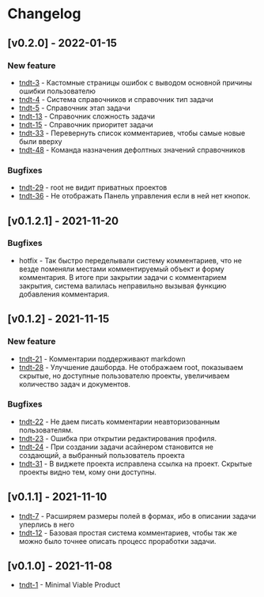 # Changelog

## [v0.2.0] - 2022-01-15

### New feature
- [tndt-3](http://tasks.demius.ru/p/tndt-3) - Кастомные страницы ошибок с выводом основной причины ошибки пользователю
- [tndt-4](http://tasks.demius.ru/p/tndt-4) - Система справочников и справочник тип задачи
- [tndt-5](http://tasks.demius.ru/p/tndt-5) - Справочник этап задачи
- [tndt-13](http://tasks.demius.ru/p/tndt-13) - Справочник сложность задачи
- [tndt-15](http://tasks.demius.ru/p/tndt-15) - Справочник приоритет задачи
- [tndt-33](http://tasks.demius.ru/p/tndt-33) - Перевернуть список комментариев, чтобы самые новые были вверху
- [tndt-48](http://tasks.demius.ru/p/tndt-48) - Команда назначения дефолтных значений справочников
### Bugfixes
- [tndt-29](http://tasks.demius.ru/p/tndt-29) - root не видит приватных проектов
- [tndt-36](http://tasks.demius.ru/p/tndt-36) - Не отображать Панель управления если в ней нет кнопок.


## [v0.1.2.1] - 2021-11-20

### Bugfixes
- hotfix - Так быстро переделывали систему комментариев, что не везде поменяли местами комментируемый объект и форму комментария. В итоге при закрытии задачи с комментарием закрытия, система валилась неправильно вызывая функцию добавления комментария.


## [v0.1.2] - 2021-11-15

### New feature 
- [tndt-21](http://tasks.demius.ru/p/tndt-21) - Комментарии поддерживают markdown
- [tndt-28](http://tasks.demius.ru/p/tndt-28) - Улучшение дашборда. Не отображаем root, показываем скрытые, но доступные пользователю проекты, увеличиваем количество задач и документов.

### Bugfixes
- [tndt-22](http://tasks.demius.ru/p/tndt-22) - Не даем писать комментарии неавторизованным пользователям.
- [tndt-23](http://tasks.demius.ru/p/tndt-23) - Ошибка при открытии редактирования профиля.
- [tndt-24](http://tasks.demius.ru/p/tndt-24) - При создании задачи асайнером становится не создающий, а выбранный пользователь проекта
- [tndt-31](http://tasks.demius.ru/p/tndt-31) - В виджете проекта исправлена ссылка на проект. Скрытые проекты видно тем, кому они доступны.


## [v0.1.1] - 2021-11-10

- [tndt-7](http://tasks.demius.ru/p/tndt-7) - Расширяем размеры полей в формах, ибо в описании задачи уперлись в него
- [tndt-12](http://tasks.demius.ru/p/tndt-12) - Базовая простая система комментариев, чтобы так же можно было точнее описать процесс проработки задачи.


## [v0.1.0] - 2021-11-08

- [tndt-1](http://tasks.demius.ru/p/tndt-1) - Minimal Viable Product
